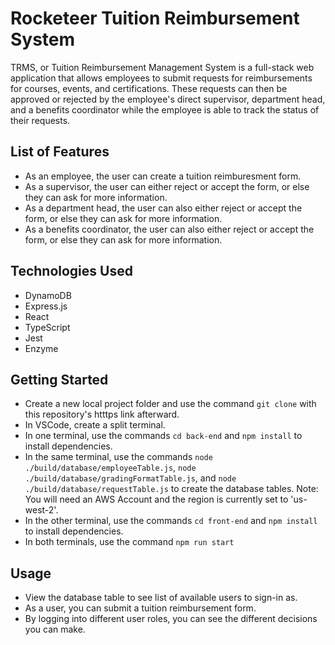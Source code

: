 # Rocketeer Tuition Reimbursement System
TRMS, or Tuition Reimbursement Management System is a full-stack web application that allows employees to submit requests for reimbursements for courses, events, and certifications. These requests can then be approved or rejected by the employee's direct supervisor, department head, and a benefits coordinator while the employee is able to track the status of their requests.

## List of Features
* As an employee, the user can create a tuition reimburesment form.
* As a supervisor, the user can either reject or accept the form, or else they can ask for more information.
* As a department head, the user can also either reject or accept the form, or else they can ask for more information.
* As a benefits coordinator, the user can also either reject or accept the form, or else they can ask for more information.

## Technologies Used
* DynamoDB
* Express.js
* React
* TypeScript
* Jest
* Enzyme

## Getting Started
* Create a new local project folder and use the command `git clone` with this repository's htttps link afterward.
* In VSCode, create a split terminal.
* In one terminal, use the commands `cd back-end` and `npm install` to install dependencies.
* In the same terminal, use the commands `node ./build/database/employeeTable.js`, `node ./build/database/gradingFormatTable.js`, and `node ./build/database/requestTable.js` to create the database tables. Note: You will need an AWS Account and the region is currently set to 'us-west-2'.
* In the other terminal, use the commands `cd front-end` and `npm install` to install dependencies.
* In both terminals, use the command `npm run start`

## Usage
* View the database table to see list of available users to sign-in as.
* As a user, you can submit a tuition reimbursement form.
* By logging into different user roles, you can see the different decisions you can make.
